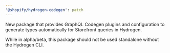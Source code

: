 ```yaml
---
'@shopify/hydrogen-codegen': patch
---
```


New package that provides GraphQL Codegen plugins and configuration to generate types automatically for Storefront queries in Hydrogen.

While in alpha/beta, this package should not be used standalone without the Hydrogen CLI.
